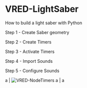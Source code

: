 # VRED-LightSaber
How to build a light saber with Python

Step 1 - Create Saber geometry

Step 2 - Create Timers

Step 3 - Activate Timers

Step 4 - Import Sounds

Step 5 - Configure Sounds

a | ![VRED-NodeTimers](https://user-images.githubusercontent.com/39199224/143587080-561d6234-1f4e-4cf7-9017-ccd60820094d.gif)
a | a 
